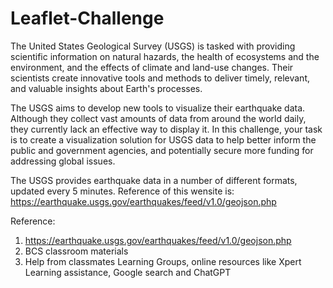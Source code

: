 # Leaflet-Challenge

The United States Geological Survey (USGS) is tasked with providing scientific information on natural hazards, the health of ecosystems and the environment, and the effects of climate and land-use changes. Their scientists create innovative tools and methods to deliver timely, relevant, and valuable insights about Earth's processes.

The USGS aims to develop new tools to visualize their earthquake data. Although they collect vast amounts of data from around the world daily, they currently lack an effective way to display it. In this challenge, your task is to create a visualization solution for USGS data to help better inform the public and government agencies, and potentially secure more funding for addressing global issues.

The USGS provides earthquake data in a number of different formats, updated every 5 minutes. Reference of this wensite is:
https://earthquake.usgs.gov/earthquakes/feed/v1.0/geojson.php

Reference: 
1. https://earthquake.usgs.gov/earthquakes/feed/v1.0/geojson.php
2. BCS classroom materials
3. Help from classmates Learning Groups, online resources like Xpert Learning assistance, Google search and ChatGPT
